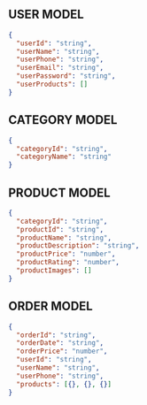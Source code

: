 ## USER MODEL
```json
{
  "userId": "string",
  "userName": "string",
  "userPhone": "string",
  "userEmail": "string",
  "userPassword": "string",
  "userProducts": []
}
```
## CATEGORY MODEL
```json
{
  "categoryId": "string",
  "categoryName": "string"
}
```
## PRODUCT MODEL

```json
{
  "categoryId": "string",
  "productId": "string",
  "productName": "string",
  "productDescription": "string",
  "productPrice": "number",
  "productRating": "number", 
  "productImages": []
}
```
## ORDER MODEL

```json
{
  "orderId": "string",
  "orderDate": "string",
  "orderPrice": "number",
  "userId": "string",
  "userName": "string",
  "userPhone": "string",
  "products": [{}, {}, {}]
}
```